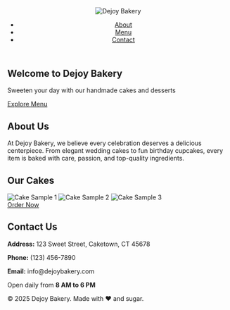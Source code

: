 <!DOCTYPE html>
<html lang="en">
<head>
  <meta charset="UTF-8" />
  <meta name="viewport" content="width=device-width, initial-scale=1.0"/>
  <title>Dejoy Bakery</title>
  <link rel="stylesheet" href="style.css" />
  <link href="https://fonts.googleapis.com/css2?family=Playfair+Display:wght@600&family=Quicksand&display=swap" rel="stylesheet">
</head>
<body>
  <header>
    <div class="navbar container">
      <img src="images/dejoy.png" alt="Dejoy Bakery" class="logo" />
      <nav>
        <ul>
          <li><a href="#about">About</a></li>
          <li><a href="#menu">Menu</a></li>
          <li><a href="#contact">Contact</a></li>
        </ul>
      </nav>
    </div>
  </header>

  <section class="hero">
    <div class="container">
      <h1>Welcome to Dejoy Bakery</h1>
      <p>Sweeten your day with our handmade cakes and desserts</p>
      <a href="#menu" class="btn">Explore Menu</a>
    </div>
  </section>

  <section id="about" class="section about">
    <div class="container">
      <h2>About Us</h2>
      <p>At Dejoy Bakery, we believe every celebration deserves a delicious centerpiece. From elegant wedding cakes to fun birthday cupcakes, every item is baked with care, passion, and top-quality ingredients.</p>
    </div>
  </section>

  <section id="menu" class="section menu">
    <div class="container">
      <h2>Our Cakes</h2>
      <div class="cake-gallery">
        <img src="images/cake1.jpg" alt="Cake Sample 1">
        <img src="images/cake2.jpg" alt="Cake Sample 2">
        <img src="images/cake3.jpg" alt="Cake Sample 3">
      </div>
      <a href="#contact" class="btn">Order Now</a>
    </div>
  </section>

  <section id="contact" class="section contact">
    <div class="container">
      <h2>Contact Us</h2>
      <p><strong>Address:</strong> 123 Sweet Street, Caketown, CT 45678</p>
      <p><strong>Phone:</strong> (123) 456-7890</p>
      <p><strong>Email:</strong> info@dejoybakery.com</p>
      <p>Open daily from <strong>8 AM to 6 PM</strong></p>
    </div>
  </section>

  <footer>
    <p>&copy; 2025 Dejoy Bakery. Made with ❤️ and sugar.</p>
  </footer>
</body>
</html>
